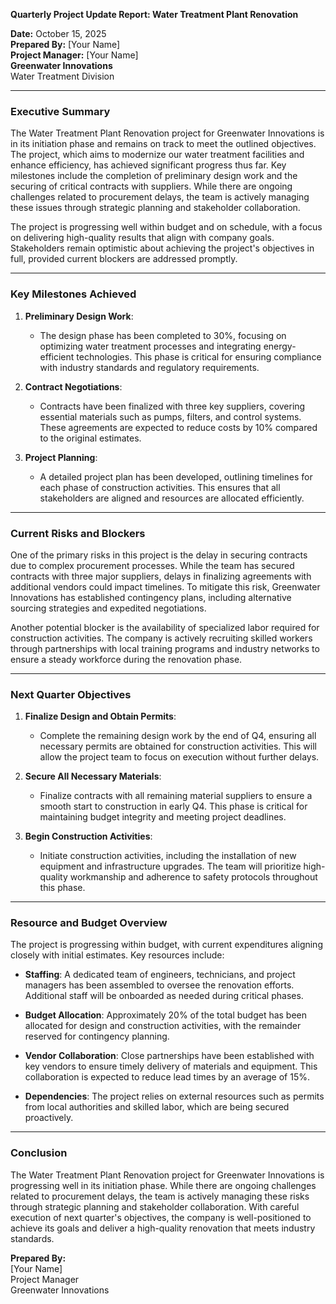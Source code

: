 

**Quarterly Project Update Report: Water Treatment Plant Renovation**

**Date:** October 15, 2025  
**Prepared By:** [Your Name]  
**Project Manager:** [Your Name]  
**Greenwater Innovations**  
Water Treatment Division  

---

### **Executive Summary**

The Water Treatment Plant Renovation project for Greenwater Innovations is in its initiation phase and remains on track to meet the outlined objectives. The project, which aims to modernize our water treatment facilities and enhance efficiency, has achieved significant progress thus far. Key milestones include the completion of preliminary design work and the securing of critical contracts with suppliers. While there are ongoing challenges related to procurement delays, the team is actively managing these issues through strategic planning and stakeholder collaboration.

The project is progressing well within budget and on schedule, with a focus on delivering high-quality results that align with company goals. Stakeholders remain optimistic about achieving the project's objectives in full, provided current blockers are addressed promptly.

---

### **Key Milestones Achieved**

1. **Preliminary Design Work**:  
   - The design phase has been completed to 30%, focusing on optimizing water treatment processes and integrating energy-efficient technologies. This phase is critical for ensuring compliance with industry standards and regulatory requirements.

2. **Contract Negotiations**:  
   - Contracts have been finalized with three key suppliers, covering essential materials such as pumps, filters, and control systems. These agreements are expected to reduce costs by 10% compared to the original estimates.

3. **Project Planning**:  
   - A detailed project plan has been developed, outlining timelines for each phase of construction activities. This ensures that all stakeholders are aligned and resources are allocated efficiently.

---

### **Current Risks and Blockers**

One of the primary risks in this project is the delay in securing contracts due to complex procurement processes. While the team has secured contracts with three major suppliers, delays in finalizing agreements with additional vendors could impact timelines. To mitigate this risk, Greenwater Innovations has established contingency plans, including alternative sourcing strategies and expedited negotiations.

Another potential blocker is the availability of specialized labor required for construction activities. The company is actively recruiting skilled workers through partnerships with local training programs and industry networks to ensure a steady workforce during the renovation phase.

---

### **Next Quarter Objectives**

1. **Finalize Design and Obtain Permits**:  
   - Complete the remaining design work by the end of Q4, ensuring all necessary permits are obtained for construction activities. This will allow the project team to focus on execution without further delays.

2. **Secure All Necessary Materials**:  
   - Finalize contracts with all remaining material suppliers to ensure a smooth start to construction in early Q4. This phase is critical for maintaining budget integrity and meeting project deadlines.

3. **Begin Construction Activities**:  
   - Initiate construction activities, including the installation of new equipment and infrastructure upgrades. The team will prioritize high-quality workmanship and adherence to safety protocols throughout this phase.

---

### **Resource and Budget Overview**

The project is progressing within budget, with current expenditures aligning closely with initial estimates. Key resources include:

- **Staffing**: A dedicated team of engineers, technicians, and project managers has been assembled to oversee the renovation efforts. Additional staff will be onboarded as needed during critical phases.
  
- **Budget Allocation**: Approximately 20% of the total budget has been allocated for design and construction activities, with the remainder reserved for contingency planning.

- **Vendor Collaboration**: Close partnerships have been established with key vendors to ensure timely delivery of materials and equipment. This collaboration is expected to reduce lead times by an average of 15%.

- **Dependencies**: The project relies on external resources such as permits from local authorities and skilled labor, which are being secured proactively.

---

### **Conclusion**

The Water Treatment Plant Renovation project for Greenwater Innovations is progressing well in its initiation phase. While there are ongoing challenges related to procurement delays, the team is actively managing these risks through strategic planning and stakeholder collaboration. With careful execution of next quarter's objectives, the company is well-positioned to achieve its goals and deliver a high-quality renovation that meets industry standards.

**Prepared By:**  
[Your Name]  
Project Manager  
Greenwater Innovations